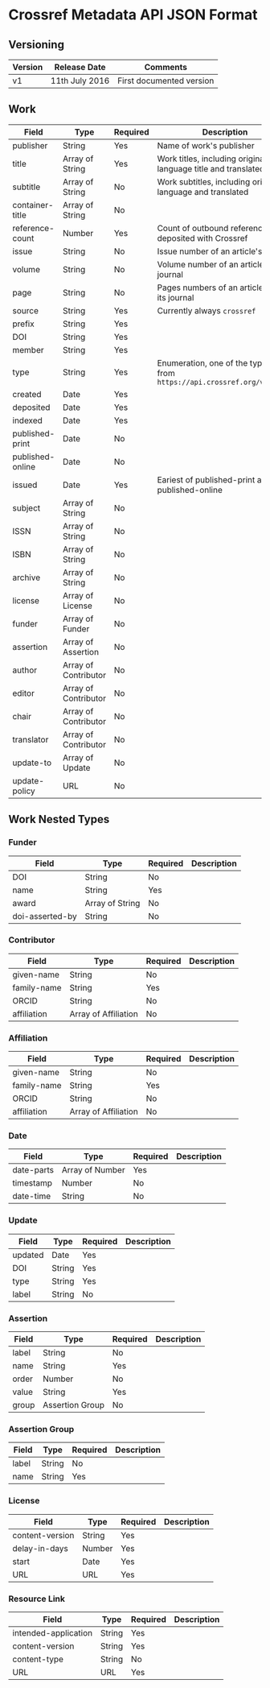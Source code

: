 # Crossref Metadata API JSON Format

## Versioning

| Version | Release Date | Comments |
|---------|--------------|----------|
| v1 | 11th July 2016 | First documented version |

## Work

| Field | Type | Required | Description |
|-------|------|----------|-------------|
| publisher | String | Yes | Name of work's publisher |
| title | Array of String | Yes | Work titles, including original language title and translated titles |
| subtitle | Array of String | No | Work subtitles, including original language and translated |
| container-title | Array of String | No |
| reference-count | Number | Yes | Count of outbound references deposited with Crossref |
| issue | String | No | Issue number of an article's journal |
| volume | String | No | Volume number of an article's journal |
| page | String | No | Pages numbers of an article within its journal |
| source | String | Yes | Currently always `crossref` |
| prefix | String | Yes | |
| DOI | String | Yes | |
| member | String | Yes | |
| type | String | Yes | Enumeration, one of the type ids from `https://api.crossref.org/v1/types` |
| created | Date | Yes | |
| deposited | Date | Yes | |
| indexed | Date | Yes | |
| published-print | Date | No | |
| published-online | Date | No | |
| issued | Date | Yes | Eariest of published-print and published-online |
| subject | Array of String | No | |
| ISSN | Array of String | No | |
| ISBN | Array of String | No | |
| archive | Array of String | No | |
| license | Array of License | No | |
| funder | Array of Funder | No | |
| assertion | Array of Assertion | No | |
| author | Array of Contributor | No | |
| editor | Array of Contributor | No | |
| chair | Array of Contributor | No | |
| translator | Array of Contributor | No | |
| update-to | Array of Update | No | |
| update-policy | URL | No | |

## Work Nested Types

### Funder

| Field | Type | Required | Description |
|-------|------|----------|-------------|
| DOI | String | No | |
| name | String | Yes | |
| award | Array of String | No | |
| doi-asserted-by | String | No | |

### Contributor

| Field | Type | Required | Description |
|-------|------|----------|-------------|
| given-name | String | No | |
| family-name | String | Yes | |
| ORCID | String | No | |
| affiliation | Array of Affiliation | No | |

### Affiliation

| Field | Type | Required | Description |
|-------|------|----------|-------------|
| given-name | String | No | |
| family-name | String | Yes | |
| ORCID | String | No | |
| affiliation | Array of Affiliation | No | |

### Date

| Field | Type | Required | Description |
|-------|------|----------|-------------|
| date-parts | Array of Number | Yes | |
| timestamp | Number | No | |
| date-time | String | No | |

### Update

| Field | Type | Required | Description |
|-------|------|----------|-------------|
| updated | Date | Yes | |
| DOI | String | Yes | |
| type | String | Yes | |
| label | String | No | |

### Assertion

| Field | Type | Required | Description |
|-------|------|----------|-------------|
| label | String | No | |
| name | String | Yes | |
| order | Number | No | |
| value | String | Yes | |
| group | Assertion Group | No | |

### Assertion Group

| Field | Type | Required | Description |
|-------|------|----------|-------------|
| label | String | No | |
| name | String | Yes | |

### License

| Field | Type | Required | Description |
|-------|------|----------|-------------|
| content-version | String | Yes | |
| delay-in-days | Number | Yes | |
| start | Date | Yes | |
| URL | URL | Yes | |

### Resource Link

| Field | Type | Required | Description |
|-------|------|----------|-------------|
| intended-application | String | Yes | |
| content-version | String | Yes | |
| content-type | String | No | |
| URL | URL | Yes | |
